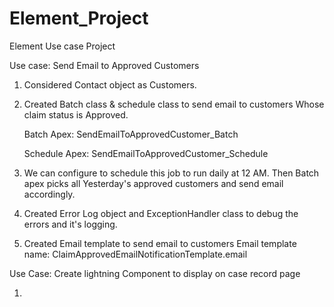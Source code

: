 # Element_Project
Element Use case Project

Use case: Send Email to Approved Customers

   1. Considered Contact object as Customers.
   2. Created Batch class & schedule class to send email to customers Whose claim status is Approved.
    
       Batch Apex: SendEmailToApprovedCustomer_Batch
       
       Schedule Apex: SendEmailToApprovedCustomer_Schedule
       
   3. We can configure to schedule this job to run daily at 12 AM. Then Batch apex picks all Yesterday's approved customers         and send email accordingly.
   4. Created Error Log object and ExceptionHandler class to debug the errors and it's logging.
   5. Created Email template to send email to customers
       Email template name: ClaimApprovedEmailNotificationTemplate.email
       
Use Case: Create lightning Component to display on case record page

   1. 

